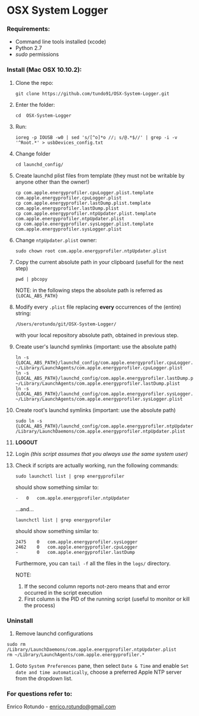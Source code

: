 # OSX System Logger

### Requirements:

* Command line tools installed (xcode)
* Python 2.7 
* *sudo* permissions


### Install (Mac OSX 10.10.2):

1. Clone the repo:

	```
	git clone https://github.com/tundo91/OSX-System-Logger.git
	```
	
1. Enter the folder:

	```
	cd	OSX-System-Logger
	```

1. Run:

	```
	ioreg -p IOUSB -w0 | sed 's/[^o]*o //; s/@.*$//' | grep -i -v '^Root.*' > usbDevices_config.txt
	```

1. Change folder

	```
	cd launchd_config/
	```
	
1. Create launchd plist files from template (they must not be writable by anyone other than the owner!)
	
	```
	cp com.apple.energyprofiler.cpuLogger.plist.template com.apple.energyprofiler.cpuLogger.plist
	cp com.apple.energyprofiler.lastDump.plist.template com.apple.energyprofiler.lastDump.plist
	cp com.apple.energyprofiler.ntpUpdater.plist.template com.apple.energyprofiler.ntpUpdater.plist
	cp com.apple.energyprofiler.sysLogger.plist.template com.apple.energyprofiler.sysLogger.plist
	```

1. Change ```ntpUpdater.plist``` owner: 

	```
	sudo chown root com.apple.energyprofiler.ntpUpdater.plist
	```

1. Copy the current absolute path in your clipboard (usefull for the next step)

	```
	pwd | pbcopy
	```
	NOTE: in the following steps the absolute path is referred as ```{LOCAL_ABS_PATH}```

		
1. Modify every ```.plist``` file replacing **every** occurrences of the (entire) string: 
	
	```
	/Users/erotundo/git/OSX-System-Logger/
	``` 
	
	with your local repository absolute path, obtained in previous step.

1. Create user's launchd symlinks (important: use the absolute path)
	
	```
	ln -s {LOCAL_ABS_PATH}/launchd_config/com.apple.energyprofiler.cpuLogger.plist ~/Library/LaunchAgents/com.apple.energyprofiler.cpuLogger.plist
	ln -s {LOCAL_ABS_PATH}/launchd_config/com.apple.energyprofiler.lastDump.plist ~/Library/LaunchAgents/com.apple.energyprofiler.lastDump.plist
	ln -s {LOCAL_ABS_PATH}/launchd_config/com.apple.energyprofiler.sysLogger.plist ~/Library/LaunchAgents/com.apple.energyprofiler.sysLogger.plist
	```

1. Create root's launchd symlinks (important: use the absolute path)

	```
	sudo ln -s {LOCAL_ABS_PATH}/launchd_config/com.apple.energyprofiler.ntpUpdater.plist /Library/LaunchDaemons/com.apple.energyprofiler.ntpUpdater.plist
	```

1. **LOGOUT**

1. Login *(this script assumes that you always use the same system user)*
	
1. Check if scripts are actually working, run the following commands:
	
	```
	sudo launchctl list | grep energyprofiler
	```

	should show something similar to:

	```
	-	0	com.apple.energyprofiler.ntpUpdater
	```

	...and...

	```
	launchctl list | grep energyprofiler
	```

	should show something similar to:

	```
	2475	0	com.apple.energyprofiler.sysLogger
	2462	0	com.apple.energyprofiler.cpuLogger
	-		0	com.apple.energyprofiler.lastDump
	```

	Furthermore, you can ```tail -f``` all the files in the ```logs/``` directory.
	

	NOTE: 

	1. If the second column reports not-zero means that and error occurred in the script execution
	1. First column is the PID of the running script (useful to monitor or kill the process)
	
	
### Uninstall

1. Remove launchd configurations
```
sudo rm /Library/LaunchDaemons/com.apple.energyprofiler.ntpUpdater.plist
rm ~/Library/LaunchAgents/com.apple.energyprofiler.*
```

1. Goto ```System Preferences``` pane, then select ```Date & Time``` and enable ```Set date and time automatically```, choose a preferred Apple NTP server from the dropdown list.

### For questions refer to:
Enrico Rotundo - <enrico.rotundo@gmail.com>
